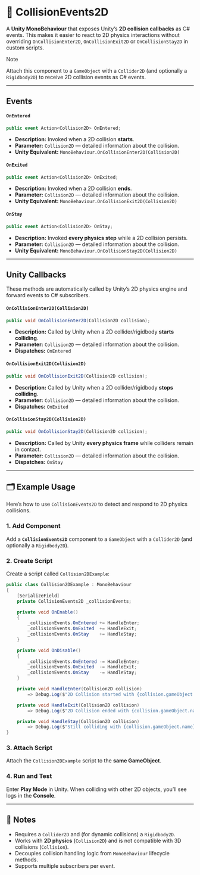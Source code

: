 # 🧩 CollisionEvents2D

A **Unity MonoBehaviour** that exposes Unity’s **2D collision callbacks** as C# events. This makes it easier to react to 2D physics interactions without overriding `OnCollisionEnter2D`, `OnCollisionExit2D` or `OnCollisionStay2D` in custom scripts.

> [!NOTE]  
> Attach this component to a `GameObject` with a `Collider2D` (and optionally a `Rigidbody2D`) to receive 2D collision events as C# events.

---

## Events

#### `OnEntered`
```csharp
public event Action<Collision2D> OnEntered;
```
- **Description:** Invoked when a 2D collision **starts**.
- **Parameter:** `Collision2D` — detailed information about the collision.
- **Unity Equivalent:** `MonoBehaviour.OnCollisionEnter2D(Collision2D)`

#### `OnExited`
```csharp
public event Action<Collision2D> OnExited;
```
- **Description:** Invoked when a 2D collision **ends**.
- **Parameter:** `Collision2D` — detailed information about the collision.
- **Unity Equivalent:** `MonoBehaviour.OnCollisionExit2D(Collision2D)`

#### `OnStay`
```csharp
public event Action<Collision2D> OnStay;
```
- **Description:** Invoked **every physics step** while a 2D collision persists.
- **Parameter:** `Collision2D` — detailed information about the collision.
- **Unity Equivalent:** `MonoBehaviour.OnCollisionStay2D(Collision2D)`

---

## Unity Callbacks

These methods are automatically called by Unity’s 2D physics engine and forward events to C# subscribers.

#### `OnCollisionEnter2D(Collision2D)`
```csharp
public void OnCollisionEnter2D(Collision2D collision);
```
- **Description:** Called by Unity when a 2D collider/rigidbody **starts colliding**.
- **Parameter:** `Collision2D` — detailed information about the collision.
- **Dispatches:** `OnEntered`

#### `OnCollisionExit2D(Collision2D)`
```csharp
public void OnCollisionExit2D(Collision2D collision);
```
- **Description:** Called by Unity when a 2D collider/rigidbody **stops colliding**.
- **Parameter:** `Collision2D` — detailed information about the collision.
- **Dispatches:** `OnExited`

#### `OnCollisionStay2D(Collision2D)`
```csharp
public void OnCollisionStay2D(Collision2D collision);
```
- **Description:** Called by Unity **every physics frame** while colliders remain in contact.
- **Parameter:** `Collision2D` — detailed information about the collision.
- **Dispatches:** `OnStay`

---

## 🗂 Example Usage
Here’s how to use `CollisionEvents2D` to detect and respond to 2D physics collisions.

### 1. Add Component
Add a **`CollisionEvents2D`** component to a `GameObject` with a `Collider2D` (and optionally a `Rigidbody2D`).

### 2. Create Script
Create a script called `Collision2DExample`:

```csharp
public class Collision2DExample : MonoBehaviour
{
    [SerializeField]
    private CollisionEvents2D _collisionEvents;

    private void OnEnable()
    {
        _collisionEvents.OnEntered += HandleEnter;
        _collisionEvents.OnExited  += HandleExit;
        _collisionEvents.OnStay    += HandleStay;
    }

    private void OnDisable()
    {
        _collisionEvents.OnEntered -= HandleEnter;
        _collisionEvents.OnExited  -= HandleExit;
        _collisionEvents.OnStay    -= HandleStay;
    }

    private void HandleEnter(Collision2D collision)
        => Debug.Log($"2D Collision started with {collision.gameObject.name}");

    private void HandleExit(Collision2D collision)
        => Debug.Log($"2D Collision ended with {collision.gameObject.name}");

    private void HandleStay(Collision2D collision)
        => Debug.Log($"Still colliding with {collision.gameObject.name}");
}
```

### 3. Attach Script
Attach the `Collision2DExample` script to the **same GameObject**.

### 4. Run and Test
Enter **Play Mode** in Unity. When colliding with other 2D objects, you’ll see logs in the **Console**.

---

## 📝 Notes
- Requires a `Collider2D` and (for dynamic collisions) a `Rigidbody2D`.
- Works with **2D physics** (`Collision2D`) and is not compatible with 3D collisions (`Collision`).
- Decouples collision handling logic from `MonoBehaviour` lifecycle methods.
- Supports multiple subscribers per event.
